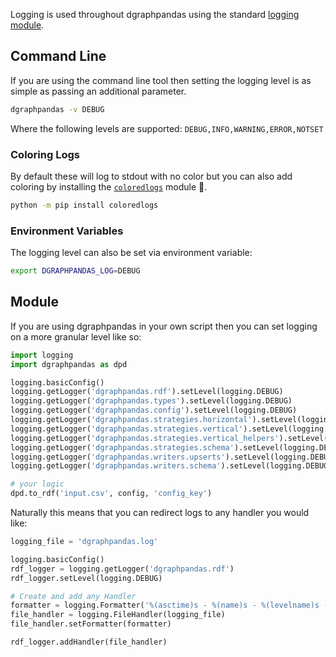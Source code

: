 
Logging is used throughout dgraphpandas using the standard [logging module](https://docs.python.org/3/library/logging.html).

## Command Line

If you are using the command line tool then setting the logging level is as simple as passing an additional parameter.

```sh
dgraphpandas -v DEBUG
```

Where the following levels are supported: `DEBUG,INFO,WARNING,ERROR,NOTSET`

### Coloring Logs
By default these will log to stdout with no color but you can also add coloring by installing the [`coloredlogs`](https://pypi.org/project/coloredlogs/) module 🌈.

```sh
python -m pip install coloredlogs
```

### Environment Variables

The logging level can also be set via environment variable:

```sh
export DGRAPHPANDAS_LOG=DEBUG
```

## Module

If you are using dgraphpandas in your own script then you can set logging on a more granular level like so:

```py
import logging
import dgraphpandas as dpd

logging.basicConfig()
logging.getLogger('dgraphpandas.rdf').setLevel(logging.DEBUG)
logging.getLogger('dgraphpandas.types').setLevel(logging.DEBUG)
logging.getLogger('dgraphpandas.config').setLevel(logging.DEBUG)
logging.getLogger('dgraphpandas.strategies.horizontal').setLevel(logging.DEBUG)
logging.getLogger('dgraphpandas.strategies.vertical').setLevel(logging.DEBUG)
logging.getLogger('dgraphpandas.strategies.vertical_helpers').setLevel(logging.DEBUG)
logging.getLogger('dgraphpandas.strategies.schema').setLevel(logging.DEBUG)
logging.getLogger('dgraphpandas.writers.upserts').setLevel(logging.DEBUG)
logging.getLogger('dgraphpandas.writers.schema').setLevel(logging.DEBUG)

# your logic
dpd.to_rdf('input.csv', config, 'config_key')
```

Naturally this means that you can redirect logs to any handler you would like:

```py
logging_file = 'dgraphpandas.log'

logging.basicConfig()
rdf_logger = logging.getLogger('dgraphpandas.rdf')
rdf_logger.setLevel(logging.DEBUG)

# Create and add any Handler
formatter = logging.Formatter('%(asctime)s - %(name)s - %(levelname)s - %(message)s')
file_handler = logging.FileHandler(logging_file)
file_handler.setFormatter(formatter)

rdf_logger.addHandler(file_handler)
```

